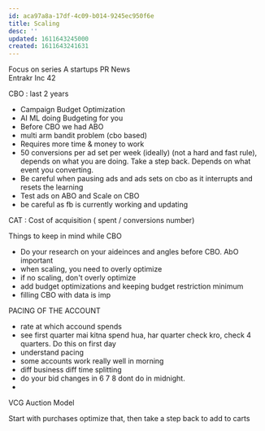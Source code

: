 ```yaml
---
id: aca97a8a-17df-4c09-b014-9245ec950f6e
title: Scaling
desc: ''
updated: 1611643245000
created: 1611643241631
---
```


Focus on series A startups
PR News  
Entrakr
Inc 42

CBO : last 2 years
- Campaign Budget Optimization 
- AI ML doing Budgeting for you
- Before CBO we had ABO
- multi arm bandit problem (cbo based)
- Requires more time & money to work
- 50 conversions per ad set per week (ideally) (not a hard and fast rule), depends on what you are doing. Take a step back. Depends on what event you converting.
- Be careful when pausing ads and ads sets on cbo as it interrupts and resets the learning
- Test ads on ABO and Scale on CBO
- be careful as fb is currently working and updating

CAT : Cost of acquisition ( spent / conversions number)


Things to keep in mind while CBO
- Do your research on your aideinces and angles before CBO. AbO important
- when scaling, you need to overly optimize
- if no scaling, don't overly optimize
- add budget optimizations and keeping budget restriction minimum
- filling CBO with data is imp

PACING OF THE ACCOUNT
- rate at which accound spends
- see first quarter mai kitna spend hua, har quarter check kro, check 4 quarters. Do this on first day
- understand pacing
- some accounts work really well in morning
- diff business diff time splitting
- do your bid changes in 6 7 8 dont do in midnight.
- 

VCG Auction Model 


Start with purchases optimize that, then take a step back to add to carts
